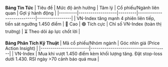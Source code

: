 **Bảng Tin Tức**
| Tiêu đề | Mức độ ảnh hưởng | Tâm lý | Cổ phiếu/Ngành liên quan | Gợi ý hành động |
|---------|-------------------|---------|---------------------------|-----------------|
| VN-Index tăng mạnh 4 phiên liên tiếp, tiến sát ngưỡng 1.450 điểm | 🚨 Cao | 🟢 Tích cực | Chỉ số VN-Index (toàn thị trường) | ⏳ Theo dõi áp lực chốt lời |

**Bảng Phân Tích Kỹ Thuật**
| Mã cổ phiếu/Nhóm ngành | Góc nhìn giá (Price Action Insight) |
|------------------------|--------------------------------------|
| VN-Index | Mua khi vượt 1.450 điểm kèm khối lượng tăng. Đặt stop-loss dưới 1.430. RSI ngày >70 cảnh báo quá mua |